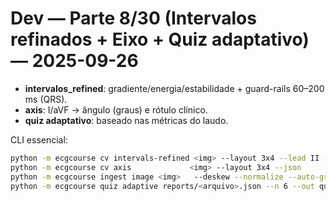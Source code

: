 # Dev — Parte 8/30 (Intervalos refinados + Eixo + Quiz adaptativo) — 2025-09-26

- **intervalos_refined**: gradiente/energia/estabilidade + guard-rails 60–200 ms (QRS).
- **axis**: I/aVF → ângulo (graus) e rótulo clínico.
- **quiz adaptativo**: baseado nas métricas do laudo.

CLI essencial:
```bash
python -m ecgcourse cv intervals-refined <img> --layout 3x4 --lead II --json
python -m ecgcourse cv axis             <img> --layout 3x4 --json
python -m ecgcourse ingest image <img>   --deskew --normalize --auto-grid --auto-leads   --rpeaks-lead II --rpeaks-robust --intervals --intervals-refined --axis   --schema-v5 --report
python -m ecgcourse quiz adaptive reports/<arquivo>.json --n 6 --out quizzes/<arquivo>.adaptive.json
```
